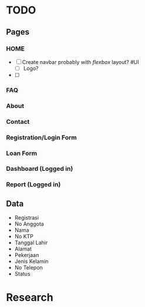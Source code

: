 # TODO
## Pages
### HOME
- [ ] Create navbar probably with *flexbox* layout? #UI
    - [ ] Logo?
- [ ] 
### FAQ
### About
### Contact
### Registration/Login Form
### Loan Form
### Dashboard (Logged in)
### Report (Logged in)


## Data
- Registrasi
- No Anggota 
- Nama
- No KTP 
- Tanggal Lahir
- Alamat
- Pekerjaan
- Jenis Kelamin
- No Telepon
- Status

# Research

